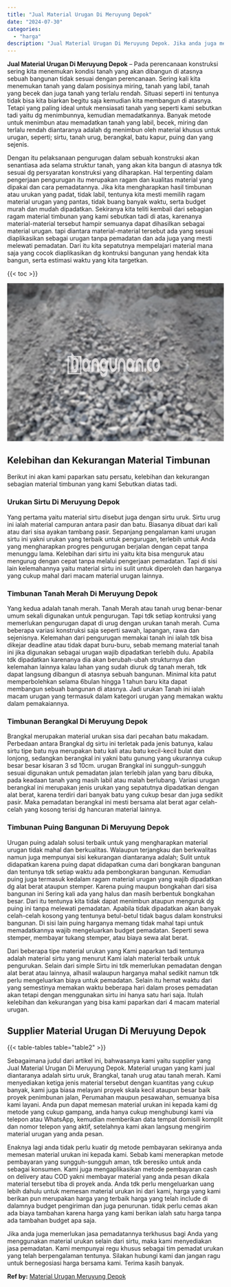 ```yaml
---
title: "Jual Material Urugan Di Meruyung Depok"
date: "2024-07-30"
categories: 
  - "harga"
description: "Jual Material Urugan Di Meruyung Depok. Jika anda juga memerlukan jasa pemadatannya terkhusus bagi Anda yang menggunakan material urukan selain dari sirtu, m..."
---
```


**Jual Material Urugan Di Meruyung Depok** – Pada perencanaan konstruksi sering kita menemukan kondisi tanah yang akan dibangun di atasnya sebuah bangunan tidak sesuai dengan perencanaan. Sering kali kita menemukan tanah yang dalam posisinya miring, tanah yang labil, tanah yang becek dan juga tanah yang terlalu rendah. Situasi seperti ini tentunya tidak bisa kita biarkan begitu saja kemudian kita membangun di atasnya. Tetapi yang paling ideal untuk mensiasati tanah yang seperti kami sebutkan tadi yaitu dg menimbunnya, kemudian memadatkannya. Banyak metode untuk menimbun atau memadatkan tanah yang labil, becek, miring dan terlalu rendah diantaranya adalah dg menimbun oleh material khusus untuk urugan, seperti; sirtu, tanah urug, berangkal, batu kapur, puing dan yang sejenis.

Dengan itu pelaksanaan pengurugan dalam sebuah konstruksi akan senantiasa ada selama struktur tanah, yang akan kita bangun di atasnya tdk sesuai dg persyaratan konstruksi yang diharapkan. Hal terpenting dalam pengerjaan pengurugan itu merupakan ragam dan kualitas material yang dipakai dan cara pemadatannya. Jika kita mengharapkan hasil timbunan atau urukan yang padat, tidak labil, tentunya kita mesti memilih ragam material urugan yang pantas, tidak buang banyak waktu, serta budget murah dan mudah dipadatkan. Sekiranya kita teliti kembali dari sebagian ragam material timbunan yang kami sebutkan tadi di atas, karenanya material-material tersebut hampir semuanya dapat dihasilkan sebagai material urugan. tapi diantara material-material tersebut ada yang sesuai diaplikasikan sebagai urugan tanpa pemadatan dan ada juga yang mesti melewati pemadatan. Dari itu kita sepatutnya mempelajari material mana saja yang cocok diaplikasikan dg kontruksi bangunan yang hendak kita bangun, serta estimasi waktu yang kita targetkan.

{{< toc >}}

![Jual Material Urugan Di Meruyung Depok](/images/jual-urugan-25.png)

## Kelebihan dan Kekurangan Material Timbunan

Berikut ini akan kami paparkan satu persatu, kelebihan dan kekurangan sebagian material timbunan yang kami Sebutkan diatas tadi.

### Urukan Sirtu Di Meruyung Depok

Yang pertama yaitu material sirtu disebut juga dengan sirtu uruk. Sirtu urug ini ialah material campuran antara pasir dan batu. Biasanya dibuat dari kali atau dari sisa ayakan tambang pasir. Sepanjang pengalaman kami urugan sirtu ini yakni urukan yang terbaik untuk pengurugan, terlebih untuk Anda yang mengharapkan progres pengurugan berjalan dengan cepat tanpa menunggu lama. Kelebihan dari sirtu ini yaitu kita bisa menguruk atau mengurug dengan cepat tanpa melalui pengerjaan pemadatan. Tapi di sisi lain kelemahannya yaitu material sirtu ini sulit untuk diperoleh dan harganya yang cukup mahal dari macam material urugan lainnya.

### Timbunan Tanah Merah Di Meruyung Depok

Yang kedua adalah tanah merah. Tanah Merah atau tanah urug benar-benar umum sekali digunakan untuk pengurugan. Tapi tdk setiap kontruksi yang memerlukan pengurugan dapat di urug dengan urukan tanah merah. Cuma beberapa variasi konstruksi saja seperti sawah, lapangan, rawa dan sejenisnya. Kelemahan dari pengurugan memakai tanah ini ialah tdk bisa dikejar deadline atau tidak dapat buru-buru, sebab memang material tanah ini jika digunakan sebagai urugan wajib dipadatkan terlebih dulu. Apabila tdk dipadatkan karenanya dia akan berubah-ubah strukturnya dan kelemahan lainnya kalau lahan yang sudah diuruk dg tanah merah, tdk dapat langsung dibangun di atasnya sebuah bangunan. Minimal kita patut memperbolehkan selama 6bulan hingga 1 tahun baru kita dapat membangun sebuah bangunan di atasnya. Jadi urukan Tanah ini ialah macam urugan yang termasuk dalam kategori urugan yang memakan waktu dalam pemakaiannya.

### Timbunan Berangkal Di Meruyung Depok

Brangkal merupakan material urukan sisa dari pecahan batu makadam. Perbedaan antara Brangkal dg sirtu ini terletak pada jenis batunya, kalau sirtu tipe batu nya merupakan batu kali atau batu kecil-kecil bulat dan lonjong, sedangkan berangkal ini yakni batu gunung yang ukurannya cukup besar besar kisaran 3 sd 10cm. urugan Brangkal ini sungguh-sungguh sesuai digunakan untuk pemadatan jalan terlebih jalan yang baru dibuka, pada keadaan tanah yang masih labil atau malah berlubang. Variasi urugan berangkal ini merupakan jenis urukan yang sepatutnya dipadatkan dengan alat berat, karena terdiri dari banyak batu yang cukup besar dan juga sedikit pasir. Maka pemadatan berangkal ini mesti bersama alat berat agar celah-celah yang kosong terisi dg hancuran material lainnya.

### Timbunan Puing Bangunan Di Meruyung Depok

Urugan puing adalah solusi terbaik untuk yang mengharapkan material urugan tidak mahal dan berkualitas. Walaupun terjangkau dan berkwalitas namun juga mempunyai sisi kekurangan diantaranya adalah; Sulit untuk didapatkan karena puing dapat didapatkan cuma dari bongkaran bangunan dan tentunya tdk setiap waktu ada pembongkaran bangunan. Kemudian puing juga termasuk kedalam ragam material urugan yang wajib dipadatkan dg alat berat ataupun stemper. Karena puing maupun bongkahan dari sisa bangunan ini Sering kali ada yang halus dan masih berbentuk bongkahan besar. Dari itu tentunya kita tidak dapat menimbun ataupun menguruk dg puing ini tanpa melewati pemadatan. Apabila tidak dipadatkan akan banyak celah-celah kosong yang tentunya betul-betul tidak bagus dalam konstruksi bangunan. Di sisi lain puing harganya memang tidak mahal tapi untuk memadatkannya wajib mengeluarkan budget pemadatan. Seperti sewa stemper, membayar tukang stemper, atau biaya sewa alat berat.

Dari beberapa tipe material urukan yang Kami paparkan tadi tentunya adalah material sirtu yang menurut Kami ialah material terbaik untuk pengurukan. Selain dari simple Sirtu ini tdk memerlukan pemadatan dengan alat berat atau lainnya, alhasil walaupun harganya mahal sedikit namun tdk perlu mengeluarkan biaya untuk pemadatan. Selain itu hemat waktu dari yang semestinya memakan waktu beberapa hari dalam proses pemadatan akan tetapi dengan menggunakan sirtu ini hanya satu hari saja. Itulah kelebihan dan kekurangan yang bisa kami paparkan dari 4 macam material urugan.

## Supplier Material Urugan Di Meruyung Depok

{{< table-tables table="table2" >}}

Sebagaimana judul dari artikel ini, bahwasanya kami yaitu supplier yang Jual Material Urugan Di Meruyung Depok. Material urugan yang kami jual diantaranya adalah sirtu uruk, Brangkal, tanah urug atau tanah merah. Kami menyediakan ketiga jenis material tersebut dengan kuantitas yang cukup banyak, kami juga biasa melayani proyek skala kecil ataupun besar baik proyek penimbunan jalan, Perumahan maupun pesawahan, semuanya bisa kami layani. Anda pun dapat memesan material urukan ini kepada kami dg metode yang cukup gampang, anda hanya cukup menghubungi kami via telepon atau WhatsApp, kemudian memberikan data tempat domisili komplit dan nomor telepon yang aktif, setelahnya kami akan langsung mengirim material urugan yang anda pesan.

Enaknya lagi anda tidak perlu kuatir dg metode pembayaran sekiranya anda memesan material urukan ini kepada kami. Sebab kami menerapkan metode pembayaran yang sungguh-sungguh aman, tdk beresiko untuk anda sebagai konsumen. Kami juga mengaplikasikan metode pembayaran cash on delivery atau COD yakni membayar material yang anda pesan dikala material tersebut tiba di proyek anda. Anda tdk perlu mengeluarkan uang lebih dahulu untuk memesan material urukan ini dari kami, harga yang kami berikan pun merupakan harga yang terbaik harga yang telah include di dalamnya budget pengiriman dan juga penurunan. tidak perlu cemas akan ada biaya tambahan karena harga yang kami berikan ialah satu harga tanpa ada tambahan budget apa saja.

Jika anda juga memerlukan jasa pemadatannya terkhusus bagi Anda yang menggunakan material urukan selain dari sirtu, maka kami menyediakan jasa pemadatan. Kami mempunyai regu khusus sebagai tim pemadat urukan yang telah berpengalaman tentunya. Silakan hubungi kami dan jangan ragu untuk bernegosiasi harga bersama kami. Terima kasih banyak.

**Ref by:** [Material Urugan Meruyung Depok](https://id.wikipedia.org/wiki/Material)
